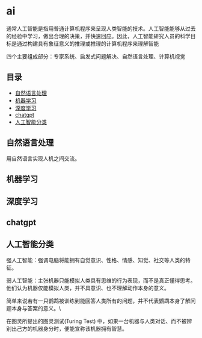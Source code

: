 # ai
通常人工智能是指用普通计算机程序来呈现人类智能的技术。人工智能能够从过去的经验中学习，做出合理的决策，并快速回应。因此，人工智能研究人员的科学目标是通过构建具有象征意义的推理或推理的计算机程序来理解智能

四个主要组成部分：专家系统、启发式问题解决、自然语言处理、计算机视觉
## 目录

<!-- vim-markdown-toc GFM -->

* [自然语言处理](#自然语言处理)
* [机器学习](#机器学习)
* [深度学习](#深度学习)
* [chatgpt](#chatgpt)
* [人工智能分类](#人工智能分类)

<!-- vim-markdown-toc -->

## 自然语言处理
用自然语言实现人机之间交流。

## 机器学习

## 深度学习

## chatgpt

## 人工智能分类
强人工智能：强调电脑将能拥有自觉意识、性格、情感、知觉、社交等人类的特征。

弱人工智能：主张机器只能模拟人类具有思维的行为表现，而不是真正懂得思考。他们认为机器仅能模拟人类，并不具意识、也不理解动作本身的意义。

简单来说若有一只鹦鹉被训练到能回答人类所有的问题，并不代表鹦鹉本身了解问题本身与答案的意义。\

在图灵所提出的图灵测试(Turing Test) 中，如果一台机器与人类对话、而不被辨别出己方的机器身分时，便能宣称该机器拥有智慧。
